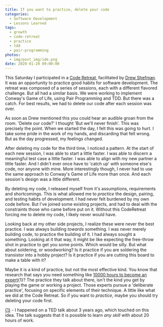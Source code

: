 ```yaml
---
title: If you want to practice, delete your code
categories:
  - Software Development
  - Lessons Learned
tags:
  - growth
  - code-retreat
  - practice
  - tdd
  - pair-programming
photos:
  - img/post_img/ide.png
date: 2020-01-20 09:00:00
---
```


This Saturday I participated in a [Code Retreat](https://www.coderetreat.org/), facilitated by [Drew Shefman](https://www.linkedin.com/in/drewshefman/). It was an opportunity to practice good habits for software development. The retreat was composed of a series of sessions, each with a different flavored challenge. But all had a similar basis. We were working to implement Conway's Game of Life, using Pair Programming and TDD. But there was a catch. For best results, we had to delete our code after each session was over. 

As soon as Drew mentioned this you could hear an audible groan from the room. 'Delete our code?' I thought 'But we'll never finish'. This was precisely the point. When we started the day, I felt this was going to hurt. I take some pride in the work of my hands, and discarding that felt wrong. But as the day progressed, my feelings changed. 

After deleting my code for the third time, I noticed a pattern. At the start of each new session, I was able to start a little faster. I was able to discern a meaningful test case a little faster. I was able to align with my new partner a little faster. And I didn't ever once have to 'catch up' with someone else's code, nor anyone with mine. More interestingly though, I never had to use the same approach to Conway's Game of Life more than once. And each session's design was a little different. 

By deleting my code, I released myself from it's assumptions, requirements and shortcomings. This is what allowed me to _practice_ the design, pairing, and testing habits of development. I had never felt burdened by my own code before. But I've joined some existing projects, and had to deal with the constraints those who came before put on it. Without this CodeRetreat forcing me to delete my code, I likely never would have.

Looking back at my other side projects, I realize these were never the best practice. I was always building _towards_ something. I was never merely building code, to practice the building of it. I had always sought a something. Looking at it that way, it might be like expecting the free-throw shot in practice to get you some points. Which would be silly. But what about soldering, or woodworking? Is it practice if you are soldering the transistor into a hobby project? Is it practice if you are cutting this board to make a table with it?

Maybe it is a kind of practice, but not the most effective kind. You know that research that says you need something like [10000 hours to become an expert](https://en.wikipedia.org/wiki/Outliers_%28book%29){1}? The practice they talk about there, isn't the kind you get by playing the game or working a project. Those experts pursue a 'deliberate practice', focusing on specific elements of their technique. A little like what we did at the Code Retreat. So if you want to _practice_, maybe you should try deleting your code first.

[{1}](/2016/05/12/how-to-learn-any-skill-in-20-hours/) - I happened on a TED talk about 3 years ago, which touched on this idea. The talk suggests that it is possible to learn _any skill_ with about 20 hours of work.